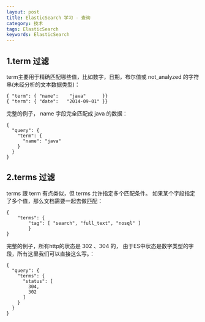 ```yaml
---
layout: post
title: ElasticSearch 学习 - 查询
category: 技术
tags: ElasticSearch
keywords: ElasticSearch
---
```


## 1.term 过滤
term主要用于精确匹配哪些值，比如数字，日期，布尔值或 not_analyzed 的字符串(未经分析的文本数据类型)： 
```
{ "term": { "name":    "java"      }} 
{ "term": { "date":   "2014-09-01" }} 
```
完整的例子， name 字段完全匹配成 java 的数据：
```
{ 
  "query": { 
    "term": { 
      "name": "java" 
    } 
  } 
}
```
## 2.terms 过滤
terms 跟 term 有点类似，但 terms 允许指定多个匹配条件。 如果某个字段指定了多个值，那么文档需要一起去做匹配：
```
{ 
    "terms": { 
        "tag": [ "search", "full_text", "nosql" ] 
        } 
}
```
完整的例子，所有http的状态是 302 、304 的， 由于ES中状态是数字类型的字段，所有这里我们可以直接这么写。：
```
{ 
  "query": { 
    "terms": { 
      "status": [ 
        304, 
        302 
      ] 
    } 
  } 
}
```
